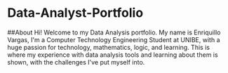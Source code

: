 # Data-Analyst-Portfolio
##About
Hi! Welcome to my Data Analysis portfolio. My name is Enriquillo Vargas, I'm a Computer Technology Engineering Student at UNIBE, with a huge passion for technology, mathematics, logic, and learning. This is where my experience with data analysis tools and learning about them is shown, with the challenges I've put myself into.
